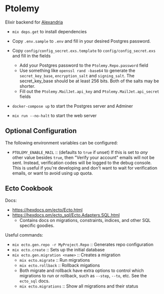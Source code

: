 # Ptolemy

Elixir backend for [Alexandria](https://github.com/JDSeiler/alexandria)

- `mix deps.get` to install dependencies
- Copy `.env.sample` to `.env` and fill in your desired Postgres password.
- Copy `config/config_secret.exs.template` to `config/config_secret.exs` and fill in the fields
  - Add your Postgres password to the `Ptolemy.Repo.password` field
  - Use something like `openssl rand -base64` to generate the `secret_key_base`,
    `encryption_salt` and `signing_salt`. The secret_key_base should be at least
    256 bits. Both of the salts may be shorter.
  - Fill out the `Ptolemy.MailJet.api_key` and `Ptolemy.MailJet.api_secret` fields

- `docker-compose up` to start the Postgres server and Adminer
- `mix run --no-halt` to start the web server

## Optional Configuration
The following environment variables can be configured:
- `PTOLEMY_ENABLE_MAIL` :: (defaults to `true` if unset) If this is set to
  *any* other value besides `true`, then "Verify your account" emails will not
  be sent. Instead, verification codes will be logged to the debug console.
  This is useful if you're developing and don't want to wait for verification
  emails, or want to avoid using up quota.

## Ecto Cookbook
Docs: 
- https://hexdocs.pm/ecto/Ecto.html
- https://hexdocs.pm/ecto_sql/Ecto.Adapters.SQL.html
    - Contains docs on migrations, constraints, indices, and other SQL
      specific goodies.

Useful commands:
- `mix ecto.gen.repo -r MyProject.Repo` :: Generates repo configuration
- `mix ecto.create` :: Sets up the initial database
- `mix ecto.gen.migration <name>` :: Creates a migration
    - `mix ecto.migrate` :: Run migrations
    - `mix ecto.rollback` :: Rollback migations
    - Both migrate and rollback have extra options to control which migrations to
      run or rollback, such as `--step`, `--to`, etc. See the `ecto_sql` docs.
    - `mix ecto.migrations` :: Show all migrations and their status
